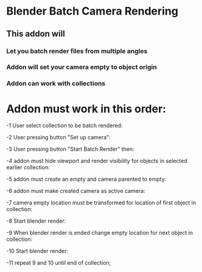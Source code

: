 # Blender Batch Camera Rendering 
## This addon will 
###  Let you batch render files from multiple angles 
###  Addon will set your camera empty to object origin
###  Addon can work with collections 

# Addon must work in this order: 

-1 User select collection to be batch rendered: 

-2 User pressing button "Set up camera":

-3 User pressing button "Start Batch Render" then:

-4 addon must hide viewport and render visibility for objects in selected earlier collection: 

-5 addon must create an empty and camera parented to empty:  

-6 addon must make created camera as active camera:

-7 camera empty location must be transformed for location of first object in collection:

-8 Start blender render:

-9 When blender render is ended change empty location for next object in collection:

-10 Start blender render: 

-11 repeat 9 and 10 until end of collection;
